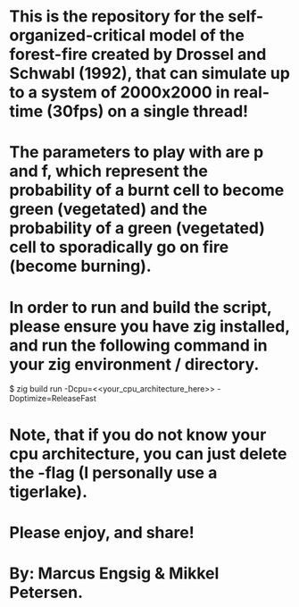 # This is the repository for the self-organized-critical model of the forest-fire created by Drossel and Schwabl (1992), that can simulate up to a system of 2000x2000 in real-time (30fps) on a single thread!

# The parameters to play with are p and f, which represent the probability of a burnt cell to become green (vegetated) and the probability of a green (vegetated) cell to sporadically go on fire (become burning). 

# In order to run and build the script, please ensure you have zig installed, and run the following command in your zig environment / directory.

$ zig build run -Dcpu=<<your_cpu_architecture_here>> -Doptimize=ReleaseFast

# Note, that if you do not know your cpu architecture, you can just delete the -flag (I personally use a tigerlake).

# Please enjoy, and share!

# By: Marcus Engsig & Mikkel Petersen.
